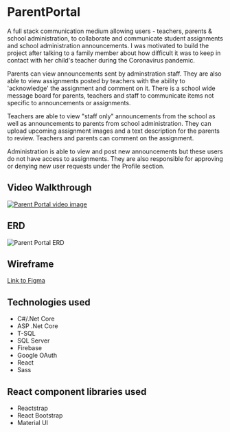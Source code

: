 # ParentPortal

A full stack communication medium allowing users - teachers, parents & school administration, to collaborate and communicate student assignments and school administration announcements. I was motivated to build the project after talking to a family member about how difficult it was to keep in contact with her child's teacher during the Coronavirus pandemic. 

Parents can view announcements sent by adminstration staff. They are also able to view assignments posted by teachers with the ability to 'acknowledge' the assignment and comment on it. There is a school wide message board for parents, teachers and staff to communicate items not specific to announcements or assignments. 

Teachers are able to view "staff only" announcements from the school as well as announcements to parents from school administration. They can upload upcoming assignment images and a text description for the parents to review. Teachers and parents can comment on the assignment.

Administration is able to view and post new announcements but these users do not have access to assignments. They are also responsible for approving or denying new user requests under the Profile section.

## Video Walkthrough
[![Parent Portal video image](https://user-images.githubusercontent.com/67588177/123132901-d7ce7b80-d414-11eb-8359-081beb154e90.png)](https://www.loom.com/share/e66e2c9345ca4a64b7143674d878ca76)

## ERD

![Parent Portal ERD](https://user-images.githubusercontent.com/67588177/123114940-502d4080-d405-11eb-89be-4530bdf8c31c.png)

## Wireframe

[Link to Figma](https://www.figma.com/file/Vp8zbj6rtBRE4xtvNdQnH9/Parent-Portal?node-id=0%3A1)

## Technologies used

* C#/.Net Core
* ASP .Net Core
* T-SQL
* SQL Server
* Firebase
* Google OAuth
* React
* Sass

## React component libraries used

* Reactstrap
* React Bootstrap
* Material UI
